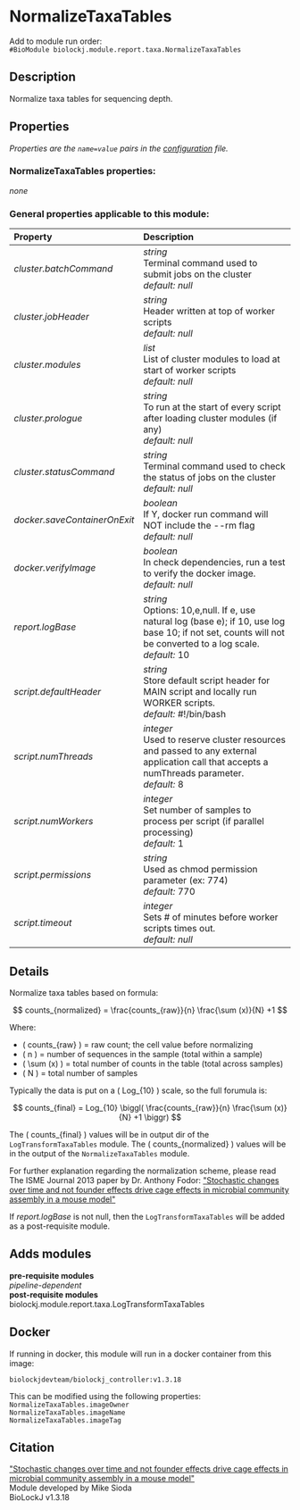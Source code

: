 # NormalizeTaxaTables
Add to module run order:                    
`#BioModule biolockj.module.report.taxa.NormalizeTaxaTables`

## Description 
Normalize taxa tables for sequencing depth.

## Properties 
*Properties are the `name=value` pairs in the [configuration](../../../Configuration#properties) file.*                   

### NormalizeTaxaTables properties: 
*none*

### General properties applicable to this module: 
| Property| Description |
| :--- | :--- |
| *cluster.batchCommand* | _string_ <br>Terminal command used to submit jobs on the cluster<br>*default:*  *null* |
| *cluster.jobHeader* | _string_ <br>Header written at top of worker scripts<br>*default:*  *null* |
| *cluster.modules* | _list_ <br>List of cluster modules to load at start of worker scripts<br>*default:*  *null* |
| *cluster.prologue* | _string_ <br>To run at the start of every script after loading cluster modules (if any)<br>*default:*  *null* |
| *cluster.statusCommand* | _string_ <br>Terminal command used to check the status of jobs on the cluster<br>*default:*  *null* |
| *docker.saveContainerOnExit* | _boolean_ <br>If Y, docker run command will NOT include the --rm flag<br>*default:*  *null* |
| *docker.verifyImage* | _boolean_ <br>In check dependencies, run a test to verify the docker image.<br>*default:*  *null* |
| *report.logBase* | _string_ <br>Options: 10,e,null. If e, use natural log (base e); if 10, use log base 10; if not set, counts will not be converted to a log scale.<br>*default:*  10 |
| *script.defaultHeader* | _string_ <br>Store default script header for MAIN script and locally run WORKER scripts.<br>*default:*  #!/bin/bash |
| *script.numThreads* | _integer_ <br>Used to reserve cluster resources and passed to any external application call that accepts a numThreads parameter.<br>*default:*  8 |
| *script.numWorkers* | _integer_ <br>Set number of samples to process per script (if parallel processing)<br>*default:*  1 |
| *script.permissions* | _string_ <br>Used as chmod permission parameter (ex: 774)<br>*default:*  770 |
| *script.timeout* | _integer_ <br>Sets # of minutes before worker scripts times out.<br>*default:*  *null* |

## Details 
                   
Normalize taxa tables based on formula:                   
                   
$$ counts_{normalized} = \frac{counts_{raw}}{n} \frac{\sum (x)}{N} +1 $$                   
                   
Where:                             			                   
                   
* \( counts_{raw} \) = raw count; the cell value before normalizing                    
* \( n \) = number of sequences in the sample (total within a sample)                   
* \( \sum (x) \) = total number of counts in the table (total across samples)                   
* \( N \) = total number of samples                   
                   
                   
                   
Typically the data is put on a \( Log_{10} \) scale, so the full forumula is:                   
                   
$$ counts_{final} = Log_{10} \biggl( \frac{counts_{raw}}{n} \frac{\sum (x)}{N} +1 \biggr) $$                   
                   
The \( counts_{final} \) values will be in output dir of the `LogTransformTaxaTables` module.  The \( counts_{normalized} \) values will be in the output of the `NormalizeTaxaTables` module.                   
                   
                   
For further explanation regarding the normalization scheme, please read The ISME Journal 2013 paper by Dr. Anthony Fodor: ["Stochastic changes over time and not founder effects drive cage effects in microbial community assembly in a mouse model"](https://www.ncbi.nlm.nih.gov/pmc/articles/PMC3806260/)                   
                   
If _report.logBase_ is not null, then the `LogTransformTaxaTables` will be added as a post-requisite module.                   


## Adds modules 
**pre-requisite modules**                    
*pipeline-dependent*                   
**post-requisite modules**                    
biolockj.module.report.taxa.LogTransformTaxaTables                   

## Docker 
If running in docker, this module will run in a docker container from this image:<br>
```
biolockjdevteam/biolockj_controller:v1.3.18
```
This can be modified using the following properties:<br>
`NormalizeTaxaTables.imageOwner`<br>
`NormalizeTaxaTables.imageName`<br>
`NormalizeTaxaTables.imageTag`<br>

## Citation 
["Stochastic changes over time and not founder effects drive cage effects in microbial community assembly in a mouse model"](https://www.ncbi.nlm.nih.gov/pmc/articles/PMC3806260/)                   
Module developed by Mike Sioda                   
BioLockJ v1.3.18

